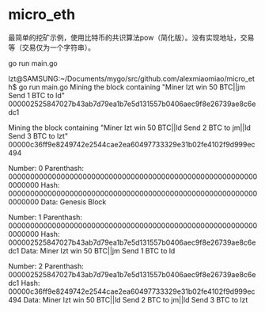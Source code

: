 # micro_eth
最简单的挖矿示例，使用比特币的共识算法pow（简化版）。没有实现地址，交易等（交易仅为一个字符串）。

go run main.go

lzt@SAMSUNG:~/Documents/mygo/src/github.com/alexmiaomiao/micro_eth$ go run main.go 
Mining the block containing "Miner lzt win 50 BTC||jm Send 1 BTC to ld"
000002525847027b43ab7d79ea1b7e5d131557b0406aec9f8e26739ae8c6edc1

Mining the block containing "Miner lzt win 50 BTC||ld Send 2 BTC to jm||ld Send 3 BTC to lzt"
00000c36ff9e8249742e2544cae2ea60497733329e31b02fe4102f9d999ec494

Number: 0
Parenthash: 0000000000000000000000000000000000000000000000000000000000000000
Hash: 0000000000000000000000000000000000000000000000000000000000000000
Data: Genesis Block

Number: 1
Parenthash: 0000000000000000000000000000000000000000000000000000000000000000
Hash: 000002525847027b43ab7d79ea1b7e5d131557b0406aec9f8e26739ae8c6edc1
Data: Miner lzt win 50 BTC||jm Send 1 BTC to ld

Number: 2
Parenthash: 000002525847027b43ab7d79ea1b7e5d131557b0406aec9f8e26739ae8c6edc1
Hash: 00000c36ff9e8249742e2544cae2ea60497733329e31b02fe4102f9d999ec494
Data: Miner lzt win 50 BTC||ld Send 2 BTC to jm||ld Send 3 BTC to lzt
